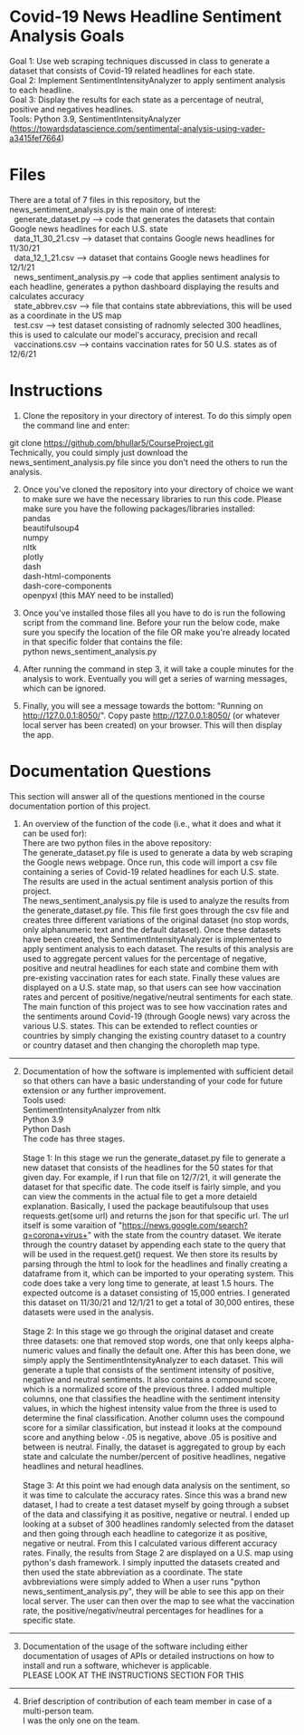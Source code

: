 # Covid-19 News Headline Sentiment Analysis Goals

Goal 1: Use web scraping techniques discussed in class to generate a dataset that consists of Covid-19 related headlines for each state. \
Goal 2: Implement SentimentIntensityAnalyzer to apply sentiment analysis to each headline. \
Goal 3: Display the results for each state as a percentage of neutral, positive and negatives headlines. \
Tools: Python 3.9, SentimentIntensityAnalyzer (https://towardsdatascience.com/sentimental-analysis-using-vader-a3415fef7664)

# Files

There are a total of 7 files in this repository, but the news_sentiment_analysis.py is the main one of interest:  <br/>
  &nbsp; generate_dataset.py --> code that generates the datasets that contain Google news headlines for each U.S. state<br/>
  &nbsp; data_11_30_21.csv  --> dataset that contains Google news headlines for 11/30/21  <br/>
  &nbsp; data_12_1_21.csv --> dataset that contains Google news headlines for 12/1/21  <br/>
  &nbsp; news_sentiment_analysis.py --> code that applies sentiment analysis to each headline, generates a python dashboard displaying the results and calculates accuracy <br/>
  &nbsp; state_abbrev.csv --> file that contains state abbreviations, this will be used as a coordinate in the US map   <br/>
  &nbsp; test.csv --> test dataset consisting of radnomly selected 300 headlines, this is used to calculate our model's accuracy, precision and recall  <br/>
  &nbsp; vaccinations.csv --> contains vaccination rates for 50 U.S. states as of 12/6/21 <br/>
  
# Instructions 

1. Clone the repository in your directory of interest. To do this simply open the command line and enter:

 git clone https://github.com/bhullar5/CourseProject.git \
 Technically, you could simply just download the news_sentiment_analysis.py file since you don't need the others to run the analysis. 
 
2. Once you've cloned the repository into your directory of choice we want to make sure we have the necessary libraries to run this code. Please make sure you have the following packages/libraries installed:\
pandas\
beautifulsoup4\
numpy\
nltk\
plotly\
dash  \
dash-html-components\
dash-core-components\
openpyxl (this MAY need to be installed)

3. Once you've installed those files all you have to do is run the following script from the command line. Before your run the below code, make sure you specify the location of the file OR make you're already located in that specific folder that contains the file: \
python news_sentiment_analysis.py

4. After running the command in step 3, it will take a couple minutes for the analysis to work. Eventually you will get a series of warning messages, which can be ignored.

5. Finally, you will see a message towards the bottom: "Running on http://127.0.0.1:8050/". Copy paste http://127.0.0.1:8050/ (or whatever local server has been created) on your browser. This will then display the app. 

# Documentation Questions

This section will answer all of the questions mentioned in the course documentation portion of this project.

1) An overview of the function of the code (i.e., what it does and what it can be used for):\
There are two python files in the above repository:\
The generate_dataset.py file is used to generate a data by web scraping the Google news webpage. Once run, this code will import a csv file containing a series of Covid-19 related headlines for each U.S. state. The results are used in the actual sentiment analysis portion of this project. \
The news_sentiment_analysis.py file is used to analyze the results from the generate_dataset.py file. This file first goes through the csv file and creates three different variations of the original dataset (no stop words, only alphanumeric text and the default dataset). Once these datasets have been created, the SentimentIntensityAnalyzer is implemented to apply sentiment analysis to each dataset. The results of this analysis are used to aggregate percent values for the percentage of negative, positive and neutral headlines for each state and combine them with pre-existing vaccination rates for each state. Finally these values are displayed on a U.S. state map, so that users can see how vaccination rates and percent of positive/negative/neutral sentiments for each state. \
The main function of this project was to see how vaccination rates and the sentiments around Covid-19 (through Google news) vary across the various U.S. states. This can be extended to reflect counties or countries by simply changing the existing country dataset to a country or country dataset and then changing the choropleth map type.
----
2) Documentation of how the software is implemented with sufficient detail so that others can have a basic understanding of your code for future extension or any further improvement. \
Tools used: \
SentimentIntensityAnalyzer from nltk\
Python 3.9\
Python Dash\
The code has three stages.\
 \
Stage 1: In this stage we run the generate_dataset.py file to generate a new dataset that consists of the headlines for the 50 states for that given day. For example, if I run that file on 12/7/21, it will generate the dataset for that specific date. The code itself is fairly simple, and you can view the comments in the actual file to get a more detaield explanation. Basically, I used the package beautifulsoup that uses requests.get(some url) and returns the json for that specific url. The url itself is some varaition of "https://news.google.com/search?q=corona+virus+" with the state from the country dataset. We iterate through the country dataset by appending each state to the query that will be used in the request.get() request. We then store its results by parsing through the html to look for the headlines and finally creating a dataframe from it, which can be imported to your operating system. This code does take a very long time to generate, at least 1.5 hours. The expected outcome is a dataset consisting of 15,000 entries. I generated this dataset on 11/30/21 and 12/1/21 to get a total of 30,000 entires, these datasets were used in the analysis. \
 \
Stage 2: In this stage we go through the original dataset and create three datasets: one that removed stop words, one that only keeps alpha-numeric values and finally the default one. After this has been done, we simply apply the SentimentIntensityAnalyzer to each dataset. This will generate a tuple that consists of the sentiment intensity of positive, negative and neutral sentiments. It also contains a compound score, which is a normalized score of the previous three. I added multiple columns, one that classifies the headline with the sentiment intensity values, in which the highest intensity value from the three is used to determine the final classification. Another column uses the compound score for a similar classification, but instead it looks at the compound score and anything below -.05 is negative, above .05 is positive and between is neutral. Finally, the dataset is aggregated to group by each state and calculate the number/percent of positive headlines, negative headlines and netural headlines. \
 \
Stage 3: At this point we had enough data analysis on the sentiment, so it was time to calculate the accuracy rates. Since this was a brand new dataset, I had to create a test dataset myself by going through a subset of the data and classifying it as positive, negative or neutral. I ended up looking at a subset of 300 headlines randomly selected from the dataset and then going through each headline to categorize it as positive, negative or neutral. From this I calculated various different accuracy rates. Finally, the results from Stage 2 are displayed on a U.S. map using python's dash framework. I simply inputted the datasets created and then used the state abbreviation as a coordinate. The state avbbreviations were simply added to  When a user runs "python news_sentiment_analysis.py", they will be able to see this app on their local server. The user can then over the map to see what the vaccination rate, the positive/negativ/neutral percentages for headlines for a specific state.

----
3) Documentation of the usage of the software including either documentation of usages of APIs or detailed instructions on how to install and run a software, whichever is applicable.\
PLEASE LOOK AT THE INSTRUCTIONS SECTION FOR THIS
----
4) Brief description of contribution of each team member in case of a multi-person team.\
I was the only one on the team.
